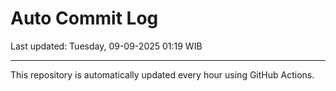 # Auto Commit Log

Last updated: Tuesday, 09-09-2025 01:19 WIB

---

This repository is automatically updated every hour using GitHub Actions.
